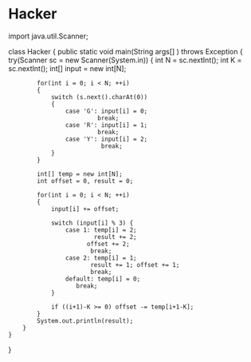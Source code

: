 # Hacker


import java.util.Scanner;
 
class Hacker {
    public static void main(String args[] ) throws Exception 
    {
        try(Scanner sc = new Scanner(System.in))
        {
            int N = sc.nextInt();
            int K = sc.nextInt();
            int[] input = new int[N];
 
            for(int i = 0; i < N; ++i) 
            {
                switch (s.next().charAt(0))
                {
                    case 'G': input[i] = 0; 
                             break;
                    case 'R': input[i] = 1; 
                             break;
                    case 'Y': input[i] = 2;
                              break;
                }
            }
 
            int[] temp = new int[N];
            int offset = 0, result = 0;
 
            for(int i = 0; i < N; ++i)
            {
                input[i] += offset;
 
                switch (input[i] % 3) {
                    case 1: temp[i] = 2;
                            result += 2;
                          offset += 2;
                           break;
                    case 2: temp[i] = 1;
                           result += 1; offset += 1;
                           break;
                    default: temp[i] = 0; 
                       break;
                }
 
                if ((i+1)-K >= 0) offset -= temp[i+1-K];
            }
            System.out.println(result);
        }
    }
}

